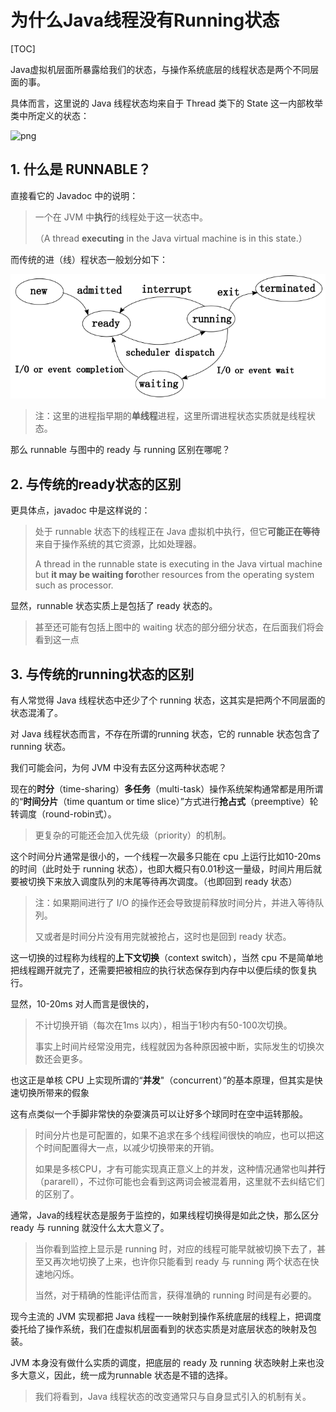 # 为什么Java线程没有Running状态

[TOC]

Java虚拟机层面所暴露给我们的状态，与操作系统底层的线程状态是两个不同层面的事。

具体而言，这里说的 Java 线程状态均来自于 Thread 类下的 State 这一内部枚举类中所定义的状态：

![png](images/Thread-state值.png)

## 1. 什么是 RUNNABLE？

直接看它的 Javadoc 中的说明：

> 一个在 JVM 中**执行**的线程处于这一状态中。
>
> （A thread **executing** in the Java virtual machine is in this state.）

而传统的进（线）程状态一般划分如下：

![png](images/传统进(线)程状态划分图.png)

> 注：这里的进程指早期的**单线程**进程，这里所谓进程状态实质就是线程状态。

那么 runnable 与图中的 ready 与 running 区别在哪呢？

## 2. 与传统的ready状态的区别

更具体点，javadoc 中是这样说的：

> 处于 runnable 状态下的线程正在 Java 虚拟机中执行，但它**可能正在等待**来自于操作系统的其它资源，比如处理器。
>
> A thread in the runnable state is executing in the Java virtual machine but **it may be waiting for**other resources from the operating system such as processor.



显然，runnable 状态实质上是包括了 ready 状态的。

> 甚至还可能有包括上图中的 waiting 状态的部分细分状态，在后面我们将会看到这一点

## 3. 与传统的running状态的区别

有人常觉得 Java 线程状态中还少了个 running 状态，这其实是把两个不同层面的状态混淆了。

对 Java 线程状态而言，不存在所谓的running 状态，它的 runnable 状态包含了 running 状态。

我们可能会问，为何 JVM 中没有去区分这两种状态呢？

现在的**时分**（time-sharing）**多任务**（multi-task）操作系统架构通常都是用所谓的“**时间分片**（time quantum or time slice）”方式进行**抢占式**（preemptive）轮转调度（round-robin式）。

> 更复杂的可能还会加入优先级（priority）的机制。



这个时间分片通常是很小的，一个线程一次最多只能在 cpu 上运行比如10-20ms 的时间（此时处于 running 状态），也即大概只有0.01秒这一量级，时间片用后就要被切换下来放入调度队列的末尾等待再次调度。（也即回到 ready 状态）

> 注：如果期间进行了 I/O 的操作还会导致提前释放时间分片，并进入等待队列。
>
> 又或者是时间分片没有用完就被抢占，这时也是回到 ready 状态。



这一切换的过程称为线程的**上下文切换**（context switch），当然 cpu 不是简单地把线程踢开就完了，还需要把被相应的执行状态保存到内存中以便后续的恢复执行。

显然，10-20ms 对人而言是很快的，

> 不计切换开销（每次在1ms 以内），相当于1秒内有50-100次切换。
>
> 事实上时间片经常没用完，线程就因为各种原因被中断，实际发生的切换次数还会更多。



也这正是单核 CPU 上实现所谓的“**并发**"（concurrent）”的基本原理，但其实是快速切换所带来的假象

这有点类似一个手脚非常快的杂耍演员可以让好多个球同时在空中运转那般。

> 时间分片也是可配置的，如果不追求在多个线程间很快的响应，也可以把这个时间配置得大一点，以减少切换带来的开销。
>
> 如果是多核CPU，才有可能实现真正意义上的并发，这种情况通常也叫**并行**（pararell），不过你可能也会看到这两词会被混着用，这里就不去纠结它们的区别了。



通常，Java的线程状态是服务于监控的，如果线程切换得是如此之快，那么区分 ready 与 running 就没什么太大意义了。

> 当你看到监控上显示是 running 时，对应的线程可能早就被切换下去了，甚至又再次地切换了上来，也许你只能看到 ready 与 running 两个状态在快速地闪烁。
>
> 当然，对于精确的性能评估而言，获得准确的 running 时间是有必要的。



现今主流的 JVM 实现都把 Java 线程一一映射到操作系统底层的线程上，把调度委托给了操作系统，我们在虚拟机层面看到的状态实质是对底层状态的映射及包装。

JVM 本身没有做什么实质的调度，把底层的 ready 及 running 状态映射上来也没多大意义，因此，统一成为runnable 状态是不错的选择。

> 我们将看到，Java 线程状态的改变通常只与自身显式引入的机制有关。


